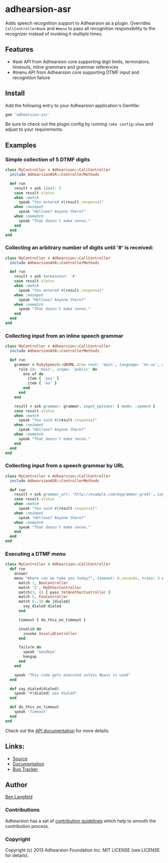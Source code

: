 # adhearsion-asr

Adds speech recognition support to Adhearsion as a plugin. Overrides `CallController#ask` and `#menu` to pass all recognition responsibility to the recognizer instead of invoking it multiple times.

## Features

* #ask API from Adhearsion core supporting digit limits, terminators, timeouts, inline grammars and grammar references
* #menu API from Adhearsion core supporting DTMF input and recognition failure

## Install

Add the following entry to your Adhearsion application's Gemfile:

```ruby
gem 'adhearsion-asr'
```

Be sure to check out the plugin config by running `rake config:show` and adjust to your requirements.

## Examples

### Simple collection of 5 DTMF digits

```ruby
class MyController < Adhearsion::CallController
  include AdhearsionASR::ControllerMethods

  def run
    result = ask limit: 5
    case result.status
    when :match
      speak "You entered #{result.response}"
    when :noinput
      speak "Hellooo? Anyone there?"
    when :nomatch
      speak "That doesn't make sense."
    end
  end
end
```

### Collecting an arbitrary number of digits until '#' is received:

```ruby
class MyController < Adhearsion::CallController
  include AdhearsionASR::ControllerMethods

  def run
    result = ask terminator: '#'
    case result.status
    when :match
      speak "You entered #{result.response}"
    when :noinput
      speak "Hellooo? Anyone there?"
    when :nomatch
      speak "That doesn't make sense."
    end
  end
end
```

### Collecting input from an inline speech grammar

```ruby
class MyController < Adhearsion::CallController
  include AdhearsionASR::ControllerMethods

  def run
    grammar = RubySpeech::GRXML.draw root: 'main', language: 'en-us', mode: :voice do
      rule id: 'main', scope: 'public' do
        one_of do
          item { 'yes' }
          item { 'no' }
        end
      end
    end

    result = ask grammar: grammar, input_options: { mode: :speech }
    case result.status
    when :match
      speak "You said #{result.response}"
    when :noinput
      speak "Hellooo? Anyone there?"
    when :nomatch
      speak "That doesn't make sense."
    end
  end
end
```

### Collecting input from a speech grammar by URL

```ruby
class MyController < Adhearsion::CallController
  include AdhearsionASR::ControllerMethods

  def run
    result = ask grammar_url: 'http://example.com/mygrammar.grxml', input_options: { mode: :speech }
    case result.status
    when :match
      speak "You said #{result.response}"
    when :noinput
      speak "Hellooo? Anyone there?"
    when :nomatch
      speak "That doesn't make sense."
    end
  end
end
```

### Executing a DTMF menu

```ruby
class MyController < Adhearsion::CallController
  def run
    answer
    menu "Where can we take you today?", timeout: 8.seconds, tries: 3 do
      match 1, BooController
      match '2', MyOtherController
      match(3, 4) { pass YetAnotherController }
      match 5, FooController
      match 6..10 do |dialed|
        say_dialed dialed
      end

      timeout { do_this_on_timeout }

      invalid do
        invoke InvalidController
      end

      failure do
        speak 'Goodbye'
        hangup
      end
    end

    speak "This code gets executed unless #pass is used"
  end

  def say_dialed(dialed)
    speak "#{dialed} was dialed"
  end

  def do_this_on_timeout
    speak 'Timeout'
  end
end
```

Check out the [API documentation](http://rdoc.info/gems/adhearsion-asr/frames) for more details.

## Links:
* [Source](https://github.com/adhearsion/adhearsion-asr)
* [Documentation](http://rdoc.info/gems/adhearsion-asr/frames)
* [Bug Tracker](https://github.com/adhearsion/adhearsion-asr/issues)

## Author

[Ben Langfeld](https://github.com/benlangfeld)

### Contributions

Adhearsion has a set of [contribution guidelines](https://github.com/adhearsion/adhearsion/wiki/Contributing) which help to smooth the contribution process.

### Copyright

Copyright (c) 2013 Adhearsion Foundation Inc. MIT LICENSE (see LICENSE for details).
